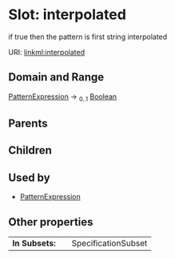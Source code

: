 
# Slot: interpolated


if true then the pattern is first string interpolated

URI: [linkml:interpolated](https://w3id.org/linkml/interpolated)


## Domain and Range

[PatternExpression](PatternExpression.md) &#8594;  <sub>0..1</sub> [Boolean](Boolean.md)

## Parents


## Children


## Used by

 * [PatternExpression](PatternExpression.md)

## Other properties

|  |  |  |
| --- | --- | --- |
| **In Subsets:** | | SpecificationSubset |

